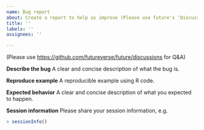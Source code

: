 ```yaml
---
name: Bug report
about: Create a report to help us improve (Please use future's 'Discussions' for Q&A)
title: ''
labels: ''
assignees: ''

---
```

(Please use <https://github.com/futureverse/future/discussions> for Q&A)

**Describe the bug**
A clear and concise description of what the bug is.  

**Reproduce example**
A reproducible example using R code.

**Expected behavior**
A clear and concise description of what you expected to happen.

**Session information**
Please share your session information, e.g.

```r
> sessionInfo()
```
